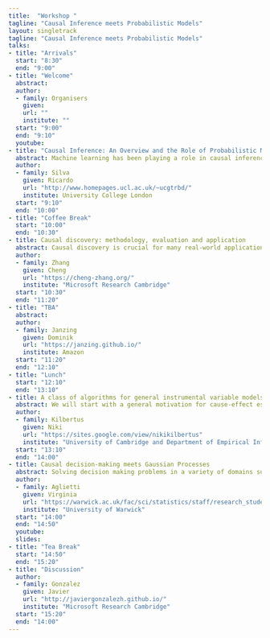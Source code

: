 ```yaml
---
title:  "Workshop "
tagline: "Causal Inference meets Probabilistic Models"
layout: singletrack
tagline: "Causal Inference meets Probabilistic Models"
talks:
- title: "Arrivals"
  start: "8:30"
  end: "9:00"
- title: "Welcome"    
  abstract:
  author:
  - family: Organisers
    given: 
    url: ""
    institute: ""   
  start: "9:00"
  end: "9:10"
  youtube:
- title: "Causal Inference: An Overview and the Role of Probabilistic Modelling"
  abstract: Machine learning has been playing a role in causal inference for decades, but lately more and more of the machine learning community is realising its importance. In this talk, I’ll provide a short tutorial on the field, from representation to learning, hopefully motivating new researchers to join the fray and contribute with innovative ideas from a variety of backgrounds. In particular, we will revisit the use of probabilistic modelling, meaning likelihood-based methods and Bayesian inference in particular, on answering causal questions. Probabilistic modelling provides its own advantages and challenges compared to more direct approaches, and it is good to be aware of some of the issues.
  author: 
  - family: Silva
    given: Ricardo
    url: "http://www.homepages.ucl.ac.uk/~ucgtrbd/"
    institute: University College London
  start: "9:10"
  end: "10:00"
- title: "Coffee Break"
  start: "10:00"
  end: "10:30"    
- title: Causal discovery: methodology, evaluation and application
  abstract: Causal discovery is crucial for many real-world applications, especially in the situation, with only observational data. This talk will first provide a short overview of causal discovery methods, including score-based methods, constrain-based methods, and functional causal models. I will present an instance of a constraint-based causal discovery method in the presence of missing data. Secondly, I will discuss the challenge of causal discovery evaluation and how to utilize synthetic data for causal discovery evaluation. In the end, I will present a causal view on the robustness of neural networks where the causal relationship can be used to improve the robustness of neural networks.
  author:
  - family: Zhang
    given: Cheng
    url: "https://cheng-zhang.org/"
    institute: "Microsoft Research Cambridge"
  start: "10:30"
  end: "11:20"
- title: "TBA"
  abstract: 
  author:
  - family: Janzing
    given: Dominik
    url: "https://janzing.github.io/"
    institute: Amazon 
  start: "11:20"
  end: "12:10"  
- title: "Lunch"
  start: "12:10"
  end: "13:10"
- title: A class of algorithms for general instrumental variable models
  abstract: We will start with a general motivation for cause-effect estimation and describe common challenges such as identifiability. Next, we take a closer look at the instrumental variable setting and how an instrument can aid identification. While most approaches to achieve identifiability require one-size-fits-all assumptions such as an additive error model for the outcome, we will present a framework for partial identification, which provides lower and upper bounds on the causal treatment effect. The approach leverages advances in gradient-based optimization for the non-convex objective and works in the most general case, where instrument, treatment and outcome are continuous. Finally, we demonstrate on a set of synthetic and real-world data that our bounds capture the causal effect when additive methods fail, providing a useful range of answers compatible with observation as opposed to relying on unwarranted structural assumptions.
  author: 
  - family: Kilbertus
    given: Niki
    url: "https://sites.google.com/view/nikikilbertus"
    institute: "University of Cambridge and Department of Empirical Inference, MPI-IS"
  start: "13:10"
  end: "14:00"
- title: Causal decision-making meets Gaussian Processes
  abstract: Solving decision making problems in a variety of domains such as healthcare or operations research requires experimentation. By performing interventions one can understand how a system behaves when an action is taken and thus infer the cause-effect relationships of a phenomenon. Experiments are usually expensive, time-consuming, and may present ethical issues. Therefore, researchers generally have to trade-off cost, time, and other practical considerations to decide which experiments to conduct in order to learn about a system. In this talk I will present two methodologies that, by linking causal inference, experimental design and Gaussian process (GP) modelling, allow to efficiently learn the causal effects in a graph and identify the optimal intervention to perform. Firstly, I will show how to construct a multi-task causal GP model, the DAG-GP model, which captures the non-trivial correlation structure across different experimental outputs. By sharing experimental information, the DAG-GP model accurately estimates the causal effects in a variety of experimental settings while enabling proper uncertainty quantification. I will then demonstrate how this model, and more generally GP models, can be used within decision-making algorithm to choose experiments to perform. Particularly, I will introduce the Causal Bayesian Optimization algorithm and I will show how incorporating the knowledge of the causal graph in Bayesian Optimization improves the ability to reason about optimal decision making while decreasing the optimization cost and avoiding suboptimal solutions. 
  author: 
  - family: Aglietti
    given: Virginia
    url: "https://warwick.ac.uk/fac/sci/statistics/staff/research_students/aglietti/"
    institute: "University of Warwick"
  start: "14:00"
  end: "14:50"
  youtube: 
  slides: 
- title: "Tea Break"
  start: "14:50"
  end: "15:20"
- title: "Discussion"
  author:
  - family: Gonzalez
    given: Javier
    url: "http://javiergonzalezh.github.io/"
    institute: "Microsoft Research Cambridge"
  start: "15:20"
  end: "14:00"
---
```

